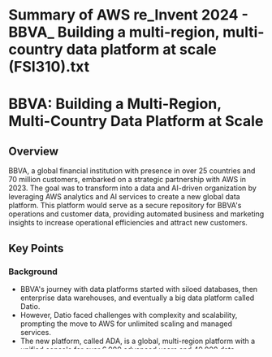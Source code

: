 # Summary of AWS re_Invent 2024 - BBVA_ Building a multi-region, multi-country data platform at scale (FSI310).txt

# BBVA: Building a Multi-Region, Multi-Country Data Platform at Scale

## Overview

BBVA, a global financial institution with presence in over 25 countries and 70 million customers, embarked on a strategic partnership with AWS in 2023. The goal was to transform into a data and AI-driven organization by leveraging AWS analytics and AI services to create a new global data platform. This platform would serve as a secure repository for BBVA's operations and customer data, providing automated business and marketing insights to increase operational efficiencies and attract new customers.

## Key Points

### Background
- BBVA's journey with data platforms started with siloed databases, then enterprise data warehouses, and eventually a big data platform called Datio.
- However, Datio faced challenges with complexity and scalability, prompting the move to AWS for unlimited scaling and managed services.
- The new platform, called ADA, is a global, multi-region platform with a unified console for over 6,000 advanced users and 40,000 data consumers.

### Architecture
- ADA combines the data mesh and data lakehouse architectures, using various AWS services like S3, Redshift, Glue Data Catalog, Lake Formation, EMR, and SageMaker.
- The platform is deployed in two regions (Europe and America) to avoid latency and be closer to operational systems.
- It manages over 4 petabytes of data, 30,000 tables, and executes 50,000 processes daily to load data, with a 40% annual growth rate.

### Key Lessons
1. **Complexity**: Migrating everything from on-premises to the new platform while running both in parallel was the most challenging part.
2. **Pre-migration**: Reducing the migration scope by 40% through housekeeping was crucial for project success.
3. **Regulatory Track**: Significant effort was required to convince regulators to move all data to the cloud.
4. **Shutdown**: Designing for the shutdown of the old platform from the beginning was essential.

### Migration Approach
- BBVA executed a parallel phase, running both platforms simultaneously for six months until the cloud data matched the on-premises data.
- A custom transfer system based on EMR and DistCP was developed to move data quickly, achieving rates of 500 TB in 30 hours.
- The goal was to have at least 95% of tables and all critical processes perfect before moving, and they achieved 97%.

### FinDataOps and Cost Management
- A FinDataOps department was created to manage budgeting, billing, cost visibility, governance models, cost protection, and best practices.
- Guardrails were implemented to prevent unintended consumption and provide cost protection and visibility for end-users.
- Custom dashboards based on the Cost and Usage Report (CUR) database were created for cost visibility at various levels.

### Future Roadmap
- Managing unstructured data and improving data sharing and collaboration between sandboxes.
- Integrating online inference with SageMaker and implementing a feature store.
- Exploring new data formats like Iceberg and real-time processing with Amazon Kinesis.
- Adopting services like EMR Serverless and Glue Data Quality for faster data engineering.

## Conclusion

BBVA's ADA platform showcases a successful large-scale migration of a global financial institution's data platform to AWS. The project leveraged various AWS services and architectures, implemented robust cost management strategies, and paved the way for future innovations in data and AI capabilities.